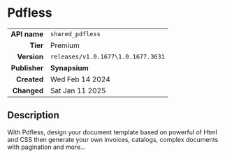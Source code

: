 # Pdfless
| | |
|-:|-|
|**API name**|`shared_pdfless`|
|**Tier**|Premium|
|**Version**|`releases/v1.0.1677\1.0.1677.3631`|
|**Publisher**|**Synapsium**|
|**Created**|Wed Feb 14 2024|
|**Changed**|Sat Jan 11 2025|

## Description
With Pdfless, design your document template based on powerful of Html and CSS then generate your own invoices, catalogs, complex documents with pagination and more...
